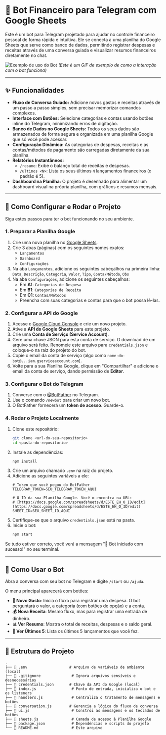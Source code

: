 # 🤖 Bot Financeiro para Telegram com Google Sheets

Este é um bot para Telegram projetado para ajudar no controle financeiro pessoal de forma rápida e intuitiva. Ele se conecta a uma planilha do Google Sheets que serve como banco de dados, permitindo registrar despesas e receitas através de uma conversa guiada e visualizar resumos financeiros diretamente no chat.

![Exemplo de uso do Bot](https://i.imgur.com/u7aW08m.gif)
*(Este é um GIF de exemplo de como a interação com o bot funciona)*

---

## ✨ Funcionalidades

- **Fluxo de Conversa Guiado:** Adicione novos gastos e receitas através de um passo a passo simples, sem precisar memorizar comandos complexos.
- **Interface com Botões:** Selecione categorias e contas usando botões inline do Telegram, minimizando erros de digitação.
- **Banco de Dados no Google Sheets:** Todos os seus dados são armazenados de forma segura e organizada em uma planilha Google que só você pode acessar.
- **Configuração Dinâmica:** As categorias de despesas, receitas e as contas/métodos de pagamento são carregadas diretamente da sua planilha.
- **Relatórios Instantâneos:**
  - `/resumo`: Exibe o balanço total de receitas e despesas.
  - `/ultimos <N>`: Lista os seus últimos `N` lançamentos financeiros (o padrão é 5).
- **Dashboard na Planilha:** O projeto é desenhado para alimentar um dashboard visual na própria planilha, com gráficos e resumos mensais.

---

## 🔧 Como Configurar e Rodar o Projeto

Siga estes passos para ter o bot funcionando no seu ambiente.

### 1. Preparar a Planilha Google

1.  Crie uma nova planilha no [Google Sheets](https://sheets.google.com).
2.  Crie 3 abas (páginas) com os seguintes nomes exatos:
    - `Lançamentos`
    - `Dashboard`
    - `Configurações`
3.  Na aba `Lançamentos`, adicione os seguintes cabeçalhos na primeira linha:
    `Data`, `Descrição`, `Categoria`, `Valor`, `Tipo`, `Conta/Método`, `Obs`
4.  Na aba `Configurações`, adicione os seguintes cabeçalhos:
    - Em **A1**: `Categorias de Despesa`
    - Em **B1**: `Categorias de Receita`
    - Em **C1**: `Contas/Métodos`
    - Preencha com suas categorias e contas para que o bot possa lê-las.

### 2. Configurar a API do Google

1.  Acesse o [Google Cloud Console](https://console.cloud.google.com/) e crie um novo projeto.
2.  Ative a **API do Google Sheets** para este projeto.
3.  Crie uma **Conta de Serviço (Service Account)**.
4.  Gere uma chave JSON para esta conta de serviço. O download de um arquivo será feito. Renomeie este arquivo para `credentials.json` e coloque-o na raiz do projeto do bot.
5.  Copie o email da conta de serviço (algo como `nome-do-bot@...iam.gserviceaccount.com`).
6.  Volte para a sua Planilha Google, clique em "Compartilhar" e adicione o email da conta de serviço, dando permissão de **Editor**.

### 3. Configurar o Bot do Telegram

1.  Converse com o [@BotFather](https://t.me/BotFather) no Telegram.
2.  Use o comando `/newbot` para criar um novo bot.
3.  O BotFather fornecerá um **token de acesso**. Guarde-o.

### 4. Rodar o Projeto Localmente

1.  Clone este repositório:
    ```bash
    git clone <url-do-seu-repositorio>
    cd <pasta-do-repositorio>
    ```
2.  Instale as dependências:
    ```bash
    npm install
    ```
3.  Crie um arquivo chamado `.env` na raiz do projeto.
4.  Adicione as seguintes variáveis a ele:
    ```env
    # Token que você pegou do BotFather
    TELEGRAM_TOKEN=SEU_TELEGRAM_TOKEN_AQUI

    # O ID da sua Planilha Google. Você o encontra na URL:
    # [https://docs.google.com/spreadsheets/d/ESTE_EH_O_ID/edit](https://docs.google.com/spreadsheets/d/ESTE_EH_O_ID/edit)
    SHEET_ID=SEU_SHEET_ID_AQUI
    ```
5.  Certifique-se que o arquivo `credentials.json` está na pasta.
6.  Inicie o bot:
    ```bash
    npm start
    ```

Se tudo estiver correto, você verá a mensagem "🤖 Bot iniciado com sucesso!" no seu terminal.

---

## 🚀 Como Usar o Bot

Abra a conversa com seu bot no Telegram e digite `/start` ou `/ajuda`.

O menu principal aparecerá com botões:

- **💸 Novo Gasto**: Inicia o fluxo para registrar uma despesa. O bot perguntará o valor, a categoria (com botões de opção) e a conta.
- **💰 Nova Receita**: Mesmo fluxo, mas para registrar uma entrada de dinheiro.
- **📊 Ver Resumo**: Mostra o total de receitas, despesas e o saldo geral.
- **🧾 Ver Últimos 5**: Lista os últimos 5 lançamentos que você fez.

---

## 📁 Estrutura do Projeto

```
.
├── 📄 .env                   # Arquivo de variáveis de ambiente (local)
├── 📄 .gitignore              # Ignora arquivos sensíveis e desnecessários
├── 📄 credentials.json       # Chave da API do Google (local)
├── 📄 index.js                # Ponto de entrada, inicializa o bot e os listeners
├── 📄 handlers.js             # Centraliza o tratamento de mensagens e botões
├── 📄 conversation.js        # Gerencia a lógica do fluxo de conversa
├── 📄 ui.js                   # Constrói as mensagens e os teclados de botões
├── 📄 sheets.js               # Camada de acesso à Planilha Google
├── 📄 package.json            # Dependências e scripts do projeto
└── 📄 README.md               # Este arquivo
```